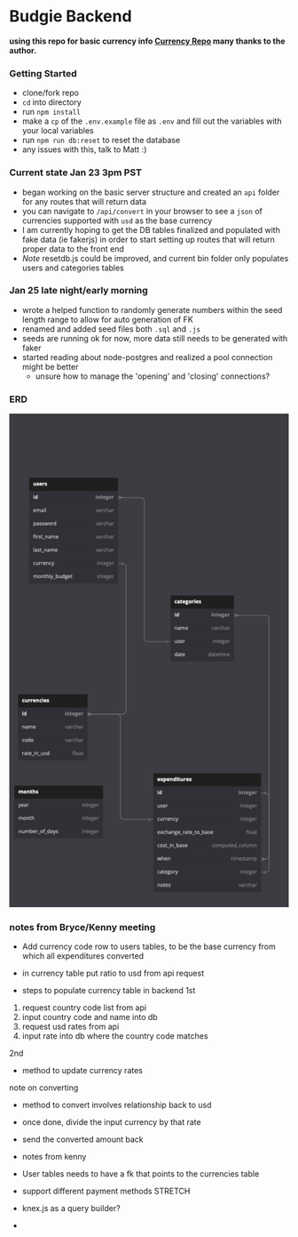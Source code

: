 # Budgie Backend

**using this repo for basic currency info [Currency Repo](https://github.com/fawazahmed0/currency-api) many thanks to the author.**

### Getting Started

- clone/fork repo
- `cd` into directory
- run `npm install`
- make a `cp` of the `.env.example` file as `.env` and fill out the variables with your local variables
- run `npm run db:reset` to reset the database
- any issues with this, talk to Matt :)

### Current state Jan 23 3pm PST

- began working on the basic server structure and created an `api` folder for any routes that will return data
- you can navigate to `/api/convert` in your browser to see a `json` of currencies supported with `usd` as the base currency
- I am currently hoping to get the DB tables finalized and populated with fake data (ie fakerjs) in order to start setting up routes that will return proper data to the front end
- _Note_ resetdb.js could be improved, and current bin folder only populates users and categories tables

### Jan 25 late night/early morning

- wrote a helped function to randomly generate numbers within the seed length range to allow for auto generation of FK
- renamed and added seed files both `.sql` and `.js`
- seeds are running ok for now, more data still needs to be generated with faker
- started reading about node-postgres and realized a pool connection might be better
  - unsure how to manage the 'opening' and 'closing' connections?

### ERD

![ERD Diagram](https://github.com/BrianKendalBucek/budgie-api/blob/main/public/docs/ERD.png?raw=true)

### notes from Bryce/Kenny meeting

- Add currency code row to users tables, to be the base currency from which all expenditures converted
- in currency table put ratio to usd from api request

- steps to populate currency table in backend
  1st

1. request country code list from api
2. input country code and name into db
3. request usd rates from api
4. input rate into db where the country code matches

2nd

- method to update currency rates

note on converting

- method to convert involves relationship back to usd
- once done, divide the input currency by that rate
- send the converted amount back

- notes from kenny
- User tables needs to have a fk that points to the currencies table
- support different payment methods STRETCH
- knex.js as a query builder?
-
